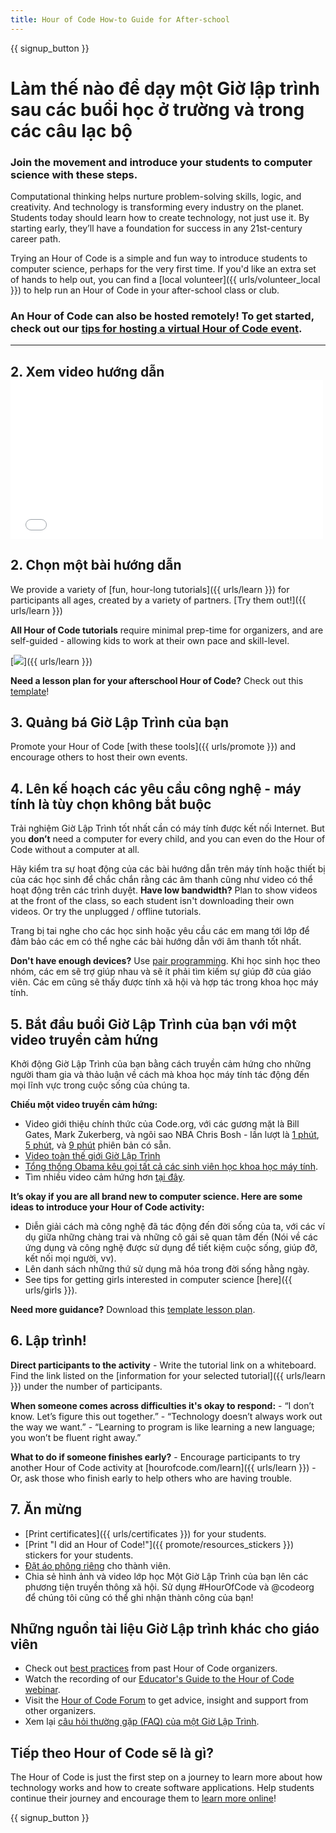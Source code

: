 ```yaml
---
title: Hour of Code How-to Guide for After-school
---
```


{{ signup_button }}

# Làm thế nào để dạy một Giờ lập trình sau các buổi học ở trường và trong các câu lạc bộ

### Join the movement and introduce your students to computer science with these steps.

Computational thinking helps nurture problem-solving skills, logic, and creativity. And technology is transforming every industry on the planet. Students today should learn how to create technology, not just use it. By starting early, they’ll have a foundation for success in any 21st-century career path.

Trying an Hour of Code is a simple and fun way to introduce students to computer science, perhaps for the very first time. If you'd like an extra set of hands to help out, you can find a [local volunteer]({{ urls/volunteer_local }}) to help run an Hour of Code in your after-school class or club.

### An Hour of Code can also be hosted remotely! To get started, check out our [tips for hosting a virtual Hour of Code event](https://hourofcode.com/us/how-to/virtual).

* * *

## 2. Xem video hướng dẫn <iframe width="500" height="255" src="//www.youtube.com/embed/SrnvvWDm73k" frameborder="0" allowfullscreen mark="crwd-mark"></iframe> 

## 2. Chọn một bài hướng dẫn

We provide a variety of [fun, hour-long tutorials]({{ urls/learn }}) for participants all ages, created by a variety of partners. [Try them out!]({{ urls/learn }})

**All Hour of Code tutorials** require minimal prep-time for organizers, and are self-guided - allowing kids to work at their own pace and skill-level.

[![](/images/fit-700/tutorials.png)]({{ urls/learn }})

**Need a lesson plan for your afterschool Hour of Code?** Check out this [template](/files/AfterschoolEducatorLessonPlanOutline.docx)!

## 3. Quảng bá Giờ Lập Trình của bạn

Promote your Hour of Code [with these tools]({{ urls/promote }}) and encourage others to host their own events.

## 4. Lên kế hoạch các yêu cầu công nghệ - máy tính là tùy chọn không bắt buộc

Trải nghiệm Giờ Lập Trình tốt nhất cần có máy tính được kết nối Internet. But you **don’t** need a computer for every child, and you can even do the Hour of Code without a computer at all.

Hãy kiểm tra sự hoạt động của các bài hướng dẫn trên máy tính hoặc thiết bị của các học sinh để chắc chắn rằng các âm thanh cũng như video có thể hoạt động trên các trình duyệt. **Have low bandwidth?** Plan to show videos at the front of the class, so each student isn't downloading their own videos. Or try the unplugged / offline tutorials.

Trang bị tai nghe cho các học sinh hoặc yêu cầu các em mang tới lớp để đảm bảo các em có thể nghe các bài hướng dẫn với âm thanh tốt nhất.

**Don't have enough devices?** Use [pair programming](https://www.youtube.com/watch?v=vgkahOzFH2Q). Khi học sinh học theo nhóm, các em sẽ trợ giúp nhau và sẽ ít phải tìm kiếm sự giúp đỡ của giáo viên. Các em cũng sẽ thấy được tính xã hội và hợp tác trong khoa học máy tính.

## 5. Bắt đầu buổi Giờ Lập Trình của bạn với một video truyền cảm hứng

Khởi động Giờ Lập Trình của bạn bằng cách truyền cảm hứng cho những người tham gia và thảo luận về cách mà khoa học máy tính tác động đến mọi lĩnh vực trong cuộc sống của chúng ta.

**Chiếu một video truyền cảm hứng:**

- Video giới thiệu chính thức của Code.org, với các gương mặt là Bill Gates, Mark Zukerberg, và ngôi sao NBA Chris Bosh - lần lượt là [1 phút](https://www.youtube.com/watch?v=qYZF6oIZtfc), [5 phút](https://www.youtube.com/watch?v=nKIu9yen5nc), và [9 phút](https://www.youtube.com/watch?v=dU1xS07N-FA) phiên bản có sẵn.
- [Video toàn thế giới Giờ Lập Trình](https://www.youtube.com/watch?v=KsOIlDT145A)
- [ Tổng thống Obama kêu gọi tất cả các sinh viên học khoa học máy tính](https://www.youtube.com/watch?v=6XvmhE1J9PY).
- Tìm nhiều video cảm hứng hơn [tại đây](https://www.youtube.com/playlist?list=PLzdnOPI1iJNfpD8i4Sx7U0y2MccnrNZuP).

**It’s okay if you are all brand new to computer science. Here are some ideas to introduce your Hour of Code activity:**

- Diễn giải cách mà công nghệ đã tác động đến đời sống của ta, với các ví dụ giữa những chàng trai và những cô gái sẽ quan tâm đến (Nói về các ứng dụng và công nghệ được sử dụng để tiết kiệm cuộc sống, giúp đỡ, kết nối mọi người, vv).
- Lên danh sách những thứ sử dụng mã hóa trong đời sống hằng ngày.
- See tips for getting girls interested in computer science [here]({{ urls/girls }}).

**Need more guidance?** Download this [template lesson plan](/files/AfterschoolEducatorLessonPlanOutline.docx).

## 6. Lập trình!

**Direct participants to the activity** - Write the tutorial link on a whiteboard. Find the link listed on the [information for your selected tutorial]({{ urls/learn }}) under the number of participants.

**When someone comes across difficulties it's okay to respond:** - “I don’t know. Let’s figure this out together.” - “Technology doesn’t always work out the way we want.” - “Learning to program is like learning a new language; you won’t be fluent right away.”

**What to do if someone finishes early?** - Encourage participants to try another Hour of Code activity at [hourofcode.com/learn]({{ urls/learn }}) - Or, ask those who finish early to help others who are having trouble.

## 7. Ăn mừng

- [Print certificates]({{ urls/certificates }}) for your students.
- [Print "I did an Hour of Code!"]({{ promote/resources_stickers }}) stickers for your students.
- [Đặt áo phông riêng](http://blog.code.org/post/132608499493/hour-of-code-shirts-and-more) cho thành viên.
- Chia sẻ hình ảnh và video lớp học Một Giờ Lập Trình của bạn lên các phương tiện truyền thông xã hội. Sử dụng #HourOfCode và @codeorg để chúng tôi cũng có thể ghi nhận thành công của bạn!

## Những nguồn tài liệu Giờ Lập trình khác cho giáo viên

- Check out [best practices](http://www.slideshare.net/TeachCode/hour-of-code-best-practices-for-successful-educators-51273466) from past Hour of Code organizers.
- Watch the recording of our [Educator's Guide to the Hour of Code webinar](https://youtu.be/EJeMeSW2-Mw).
- Visit the [Hour of Code Forum](http://forum.code.org/c/plc/hour-of-code) to get advice, insight and support from other organizers.
- Xem lại [ câu hỏi thường gặp (FAQ) của một Giờ Lập Trình](https://support.code.org/hc/en-us/categories/200147083-Hour-of-Code).

## Tiếp theo Hour of Code sẽ là gì?

The Hour of Code is just the first step on a journey to learn more about how technology works and how to create software applications. Help students continue their journey and encourage them to [learn more online](/beyond)!

{{ signup_button }}